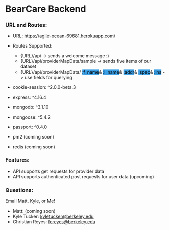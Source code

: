 # BearCare Backend

### URL and Routes:

- URL: https://agile-ocean-69681.herokuapp.com/
- Routes Supported:
  - {URL}/api -> sends a welcome message :)
  - {URL}/api/providerMapData/sample -> sends five items of our dataset
  - {URL}/api/providerMapData/
    <mark style="background-color: #3A9FE5">:f_name</mark>&
    <mark style="background-color: #3A9FE5">:l_name</mark>&
    <mark style="background-color: #3A9FE5">:addr</mark>&
    <mark style="background-color: #3A9FE5">:spec</mark>&
    <mark style="background-color: #3A9FE5">:ins</mark>
    -> use fields for querying

- cookie-session: ^2.0.0-beta.3
- express: ^4.16.4
- mongodb: ^3.1.10
- mongoose: ^5.4.2
- passport: ^0.4.0
- pm2 (coming soon)
- redis (coming soon)

### Features:

- API supports get requests for provider data
- API supports authenticated post requests for user data (upcoming)

### Questions:

Email Matt, Kyle, or Me! <br/>
- Matt: (coming soon)
- Kyle Tucker: kyletucker@berkeley.edu
- Christian Reyes: fcreyes@berkeley.edu

